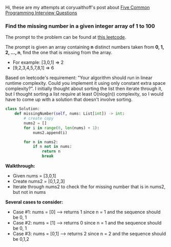 Hi, these are my attempts at coryualthoff's post about [Five Common Programming Interview Questions](https://www.instagram.com/p/CFr8IKHgR-Y/?utm_source=ig_web_copy_link)

### Find the missing number in a given integer array of 1 to 100
The prompt to the problem can be found at [this leetcode](https://leetcode.com/problems/missing-number/solution/).

The prompt is given an array containing **n** distinct numbers taken from **0, 1, 2, ..., n**, find the one that is missing from the array.
* For example: [3,0,1] => 2
* [9,2,3,4,5,7,8,1] => 6

Based on leetcode's requirement: "Your algorithm should run in linear runtime complexity. Could you implement it using only constant extra space complexity?". I initially thought about sorting the list then iterate through it, but I thought sorting a list require at least O(nlog(n)) complexity, so I would have to come up with a solution that doesn't involve sorting.

```python
class Solution:
    def missingNumber(self, nums: List[int]) -> int:
        # create copy
        nums2 = []
        for i in range(0, len(nums) + 1):
            nums2.append(i)

        for n in nums2:
            if n not in nums:
                return n
                break
```
**Walkthrough:**
* Given nums = [3,0,1]
* Create nums2 = [0,1,2,3]
* Iterate through nums2 to check the for missing number that is in nums2, but not in nums

**Several cases to consider:**
* Case #1: nums = [0] --> returns 1 since n = 1 and the sequence should be 0, 1
* Case #2: nums = [1] --> returns 0 since n = 1 and the sequence should be 0, 1
* Case #3: nums = [0,1] --> returns 2 since n = 2 and the sequence should be 0,1,2
